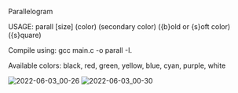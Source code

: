 Parallelogram

USAGE: parall [size] (color) (secondary color) ({b}old or {s}oft color) ({s}quare) 

Compile using: gcc main.c -o parall -I.

Available colors:
black, red, green, yellow, blue, cyan, purple, white

![2022-06-03_00-26](https://user-images.githubusercontent.com/63447245/171748623-1e39e315-e917-4e00-92da-29fbf3a4f9e2.png)
![2022-06-03_00-30](https://user-images.githubusercontent.com/63447245/171748952-02972233-4ee2-4d34-b5f6-029ce55f4096.png)
